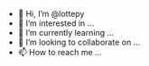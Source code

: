 - 👋 Hi, I’m @lottepy
- 👀 I’m interested in ...
- 🌱 I’m currently learning ...
- 💞️ I’m looking to collaborate on ...
- 📫 How to reach me ...

<!---
lottepy/lottepy is a ✨ special ✨ repository because its `README.md` (this file) appears on your GitHub profile.
You can click the Preview link to take a look at your changes.
--->

